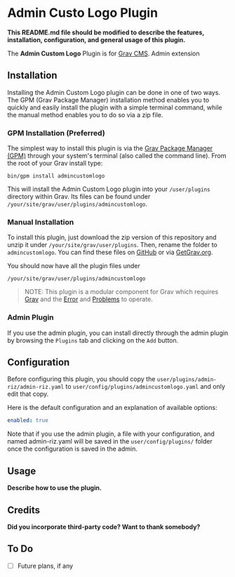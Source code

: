 # Admin Custo Logo Plugin

**This README.md file should be modified to describe the features, installation, configuration, and general usage of this plugin.**

The **Admin Custom Logo** Plugin is for [Grav CMS](http://github.com/getgrav/grav). Admin extension

## Installation

Installing the Admin Custom Logo plugin can be done in one of two ways. The GPM (Grav Package Manager) installation method enables you to quickly and easily install the plugin with a simple terminal command, while the manual method enables you to do so via a zip file.

### GPM Installation (Preferred)

The simplest way to install this plugin is via the [Grav Package Manager (GPM)](http://learn.getgrav.org/advanced/grav-gpm) through your system's terminal (also called the command line).  From the root of your Grav install type:

    bin/gpm install admincustomlogo

This will install the Admin Custom Logo plugin into your `/user/plugins` directory within Grav. Its files can be found under `/your/site/grav/user/plugins/admincustomlogo`.

### Manual Installation

To install this plugin, just download the zip version of this repository and unzip it under `/your/site/grav/user/plugins`. Then, rename the folder to `admincustomlogo`. You can find these files on [GitHub](https://github.com//grav-plugin-admincustomlogo) or via [GetGrav.org](http://getgrav.org/downloads/plugins#extras).

You should now have all the plugin files under

    /your/site/grav/user/plugins/admincustomlogo
	
> NOTE: This plugin is a modular component for Grav which requires [Grav](http://github.com/getgrav/grav) and the [Error](https://github.com/getgrav/grav-plugin-error) and [Problems](https://github.com/getgrav/grav-plugin-problems) to operate.

### Admin Plugin

If you use the admin plugin, you can install directly through the admin plugin by browsing the `Plugins` tab and clicking on the `Add` button.

## Configuration

Before configuring this plugin, you should copy the `user/plugins/admin-riz/admin-riz.yaml` to `user/config/plugins/admincustomlogo.yaml` and only edit that copy.

Here is the default configuration and an explanation of available options:

```yaml
enabled: true
```

Note that if you use the admin plugin, a file with your configuration, and named admin-riz.yaml will be saved in the `user/config/plugins/` folder once the configuration is saved in the admin.

## Usage

**Describe how to use the plugin.**

## Credits

**Did you incorporate third-party code? Want to thank somebody?**

## To Do

- [ ] Future plans, if any

